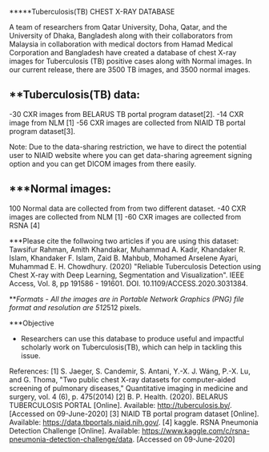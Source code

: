 ﻿*****Tuberculosis(TB) CHEST X-RAY DATABASE

A team of researchers from Qatar University, Doha, Qatar, and the University of Dhaka, Bangladesh along with their collaborators from Malaysia in collaboration with medical doctors from Hamad Medical Corporation and Bangladesh have created a database of chest X-ray images for Tuberculosis (TB) positive cases along with Normal images. In our current release, there are 3500 TB images, and 3500 normal images.

**Tuberculosis(TB) data:
-----------------------
-30 CXR images from BELARUS TB portal program dataset[2].
-14 CXR image from NLM [1]
-56 CXR images are collected from NIAID TB portal program dataset[3]. 

Note: Due to the data-sharing restriction, we have to direct the potential user to NIAID website where you can get data-sharing agreement signing 
option and you can get DICOM images from there easily. 

***Normal images:
---------------------------------------- 
100 Normal data are collected from from two different dataset.
-40 CXR images are collected from NLM [1]
-60 CXR images are collected from RSNA [4]


***Please cite the follwoing two articles if you are using this dataset:
Tawsifur Rahman, Amith Khandakar, Muhammad A. Kadir, Khandaker R. Islam, Khandaker F. Islam, Zaid B. Mahbub, Mohamed Arselene Ayari, Muhammad E. H. Chowdhury. (2020) "Reliable Tuberculosis Detection using Chest X-ray with Deep Learning, Segmentation and Visualization". IEEE Access, Vol. 8, pp 191586 - 191601. DOI. 10.1109/ACCESS.2020.3031384.


***Formats
    - All the images are in Portable Network Graphics (PNG) file format and resolution are 512*512 pixels.

***Objective
 -  Researchers can use this database to produce useful and impactful scholarly work on Tuberculosis(TB), which can help in tackling this issue. 


References:
[1] S. Jaeger, S. Candemir, S. Antani, Y.-X. J. Wáng, P.-X. Lu, and G. Thoma, "Two public chest X-ray datasets for computer-aided screening of pulmonary diseases," Quantitative imaging in medicine and surgery, vol. 4 (6), p. 475(2014)
[2] B. P. Health. (2020). BELARUS TUBERCULOSIS PORTAL [Online]. Available: http://tuberculosis.by/. [Accessed on 09-June-2020]
[3] NIAID TB portal program dataset [Online]. Available: https://data.tbportals.niaid.nih.gov/.
[4] kaggle. RSNA Pneumonia Detection Challenge [Online]. Available: https://www.kaggle.com/c/rsna-pneumonia-detection-challenge/data. [Accessed on 09-June-2020]

